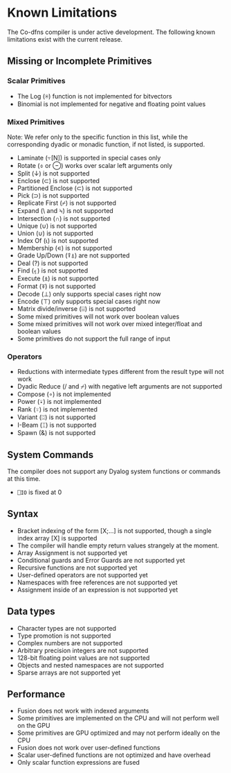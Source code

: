 ﻿# Known Limitations

The Co-dfns compiler is under active development. The following known
limitations exist with the current release.

## Missing or Incomplete Primitives

### Scalar Primitives

* The Log (⍟) function is not implemented for bitvectors
* Binomial is not implemented for negative and floating point values

### Mixed Primitives

Note: We refer only to the specific function in this list, while the 
corresponding dyadic or monadic function, if not listed, is supported.

* Laminate (⍪[N]) is supported in special cases only
* Rotate (⌽ or ⊖) works over scalar left arguments only
* Split (↓) is not supported
* Enclose (⊂) is not supported
* Partitioned Enclose (⊂) is not supported
* Pick (⊃) is not supported
* Replicate First (⌿) is not supported
* Expand (\ and ⍀) is not supported
* Intersection (∩) is not supported
* Unique (∪) is not supported
* Union (∪) is not supported
* Index Of (⍳) is not supported
* Membership (∊) is not supported
* Grade Up/Down (⍒⍋) are not supported
* Deal (?) is not supported
* Find (⍷) is not supported
* Execute (⍎) is not supported
* Format (⍕) is not supported
* Decode (⊥) only supports special cases right now
* Encode (⊤) only supports special cases right now
* Matrix divide/inverse (⌹) is not supported
* Some mixed primitives will not work over boolean values
* Some mixed primitives will not work over 
  mixed integer/float and boolean values
* Some primitives do not support the full range of input

### Operators

* Reductions with intermediate types different from the result type will not work
* Dyadic Reduce (/ and ⌿) with negative left arguments are not supported
* Compose (∘) is not implemented
* Power (⍣) is not implemented
* Rank (⍤) is not implemented
* Variant (⍠) is not supported
* I-Beam (⌶) is not supported
* Spawn (&) is not supported

## System Commands

The compiler does not support any Dyalog system functions or commands 
at this time.

* `⎕IO` is fixed at 0

## Syntax

* Bracket indexing of the form [X;...] is not supported, 
  though a single index array [X] is supported
* The compiler will handle empty return values strangely at the moment.
* Array Assignment is not supported yet
* Conditional guards and Error Guards are not supported yet
* Recursive functions are not supported yet
* User-defined operators are not supported yet
* Namespaces with free references are not supported yet
* Assignment inside of an expression is not supported yet

## Data types

* Character types are not supported
* Type promotion is not supported
* Complex numbers are not supported
* Arbitrary precision integers are not supported
* 128-bit floating point values are not supported
* Objects and nested namespaces are not supported
* Sparse arrays are not supported yet

## Performance

* Fusion does not work with indexed arguments
* Some primitives are implemented on the CPU and will not perform well on the GPU
* Some primitives are GPU optimized and may not perform ideally on the CPU
* Fusion does not work over user-defined functions
* Scalar user-defined functions are not optimized and have overhead
* Only scalar function expressions are fused
